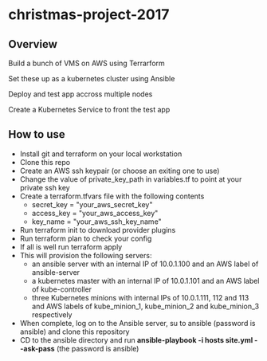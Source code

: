 # christmas-project-2017

## Overview

Build a bunch of VMS on AWS using Terrarform

Set these up as a kubernetes cluster using Ansible

Deploy and test app accross multiple nodes 

Create a Kubernetes Service to front the test app

## How to use
* Install git and terraform on your local workstation
* Clone this repo
* Create an AWS ssh keypair (or choose an exiting one to use)
* Change the value of private_key_path in variables.tf to point at your private ssh key
* Create a terraform.tfvars file with the following contents
  *  secret_key = "your_aws_secret_key"
  *  access_key = "your_aws_access_key"
  *  key_name = "your_aws_ssh_key_name"  
* Run terraform init to download provider plugins
* Run terraform plan to check your config
* If all is well run terraform apply
* This will provision the following servers:
  *  an ansible server with an internal IP of 10.0.1.100 and an AWS label of ansible-server
  *  a kubernetes master with an internal IP of 10.0.1.101 and an AWS label of kube-controller
  *  three Kubernetes minions with internal IPs of 10.0.1.111, 112 and 113 and AWS labels of kube_minion_1, kube_minion_2 and kube_minion_3 respectively 
* When complete, log on to the Ansible server, su to ansible (password is ansible) and clone this repository
* CD to the ansible directory and run __ansible-playbook -i hosts site.yml --ask-pass__ (the password is ansible)
